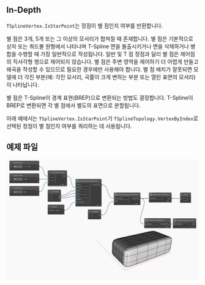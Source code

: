 ## In-Depth
`TSplineVertex.IsStarPoint`는 정점이 별 점인지 여부를 반환합니다.

별 점은 3개, 5개 또는 그 이상의 모서리가 합쳐질 때 존재합니다. 별 점은 기본적으로 상자 또는 쿼드볼 원형에서 나타나며 T-Spline 면을 돌출시키거나 면을 삭제하거나 병합을 수행할 때 가장 일반적으로 작성됩니다. 일반 및 T 점 정점과 달리 별 점은 제어점의 직사각형 행으로 제어되지 않습니다. 별 점은 주변 영역을 제어하기 더 어렵게 만들고 왜곡을 작성할 수 있으므로 필요한 경우에만 사용해야 합니다. 별 점 배치가 잘못되면 모델에 더 각진 부분(예: 각진 모서리, 곡률이 크게 변하는 부분 또는 열린 표면의 모서리)이 나타납니다.

별 점은 T-Spline이 경계 표현(BREP)으로 변환되는 방법도 결정합니다. T-Spline이 BREP로 변환되면 각 별 점에서 별도의 표면으로 분할됩니다.

아래 예에서는 `TSplineVertex.IsStarPoint`가 `TSplineTopology.VertexByIndex`로 선택된 정점이 별 점인지 여부를 쿼리하는 데 사용됩니다.


## 예제 파일

![Example](./Autodesk.DesignScript.Geometry.TSpline.TSplineVertex.IsStarPoint_img.jpg)
